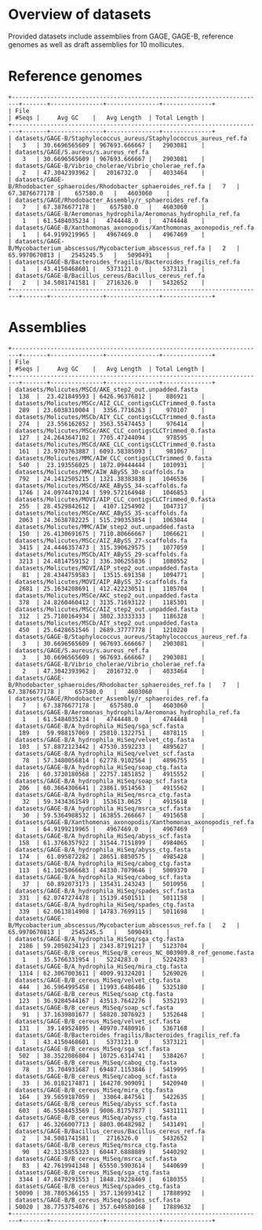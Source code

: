 Overview of datasets
=====================

Provided datasets include assemblies from GAGE, GAGE-B, reference genomes as well as draft assemblies for 10 mollicutes.

# Reference genomes 
    +------------------------------------------------------------------------+-------+---------------+---------------+--------------+
    | File                                                                   | #Seqs |     Avg GC    |   Avg Length  | Total Length |
    +------------------------------------------------------------------------+-------+---------------+---------------+--------------+
    | datasets/GAGE-B/Staphylococcus_aureus/Staphylococcus_aureus_ref.fa     |   3   | 30.6696565609 | 967693.666667 |   2903081    |
    | datasets/GAGE/S.aureus/s.aureus_ref.fa                                 |   3   | 30.6696565609 | 967693.666667 |   2903081    |
    | datasets/GAGE-B/Vibrio_cholerae/Vibrio_cholerae_ref.fa                 |   2   | 47.3042393962 |   2016732.0   |   4033464    |
    | datasets/GAGE-B/Rhodobacter_sphaeroides/Rhodobacter_sphaeroides_ref.fa |   7   | 67.3876677178 |    657580.0   |   4603060    |
    | datasets/GAGE/Rhodobacter_Assembly/r_sphaeroides_ref.fa                |   7   | 67.3876677178 |    657580.0   |   4603060    |
    | datasets/GAGE-B/Aeromonas_hydrophila/Aeromonas_hydrophila_ref.fa       |   1   | 61.5484035234 |   4744448.0   |   4744448    |
    | datasets/GAGE-B/Xanthomonas_axonopodis/Xanthomonas_axonopodis_ref.fa   |   1   | 64.9199219965 |   4967469.0   |   4967469    |
    | datasets/GAGE-B/Mycobacterium_abscessus/Mycobacterium_abscessus_ref.fa |   2   | 65.9970670813 |   2545245.5   |   5090491    |
    | datasets/GAGE-B/Bacteroides_fragilis/Bacteroides_fragilis_ref.fa       |   1   | 43.4150468601 |   5373121.0   |   5373121    |
    | datasets/GAGE-B/Bacillus_cereus/Bacillus_cereus_ref.fa                 |   2   | 34.5081741581 |   2716326.0   |   5432652    |
    +------------------------------------------------------------------------+-------+---------------+---------------+--------------+


# Assemblies 

    +------------------------------------------------------------------------+-------+---------------+---------------+--------------+
    | File                                                                   | #Seqs |     Avg GC    |   Avg Length  | Total Length |
    +------------------------------------------------------------------------+-------+---------------+---------------+--------------+
    | datasets/Molicutes/MSCd/AKE_step2_out.unpadded.fasta                   |  138  |  23.421849593 | 6426.96376812 |    886921    |
    | datasets/Molicutes/MSCc/AIZ_CLC_contigsCLCTrimmed_0.fasta              |  289  | 23.6038310004 |  3356.7716263 |    970107    |
    | datasets/Molicutes/MSCb/AIY_CLC_contigsCLCTrimmed_0.fasta              |  274  |  23.556162652 | 3563.55474453 |    976414    |
    | datasets/Molicutes/MSCe/AKC_CLC_contigsCLCTrimmed_0.fasta              |  127  | 24.2643647102 | 7705.47244094 |    978595    |
    | datasets/Molicutes/MSCd/AKE_CLC_contigsCLCTrimmed_0.fasta              |  161  | 23.9703763887 | 6093.58385093 |    981067    |
    | datasets/Molicutes/MMC/AIW_CLC_contigsCLCTrimmed_0.fasta               |  540  |  23.193556025 | 1872.09444444 |   1010931    |
    | datasets/Molicutes/MMC/AIW_ABySS_30-scaffolds.fa                       |  792  | 24.1412505215 | 1321.38383838 |   1046536    |
    | datasets/Molicutes/MSCd/AKE_ABySS_34-scaffolds.fa                      |  1746 | 24.0974470124 | 599.572164948 |   1046853    |
    | datasets/Molicutes/MOVI/AIP_CLC_contigsCLCTrimmed_0.fasta              |  255  | 28.4529842612 |  4107.1254902 |   1047317    |
    | datasets/Molicutes/MSCe/AKC_ABySS_35-scaffolds.fa                      |  2063 | 24.3638782225 | 515.290353854 |   1063044    |
    | datasets/Molicutes/MMC/AIW_step2_out.unpadded.fasta                    |  150  | 26.4130691675 | 7110.80666667 |   1066621    |
    | datasets/Molicutes/MSCc/AIZ_ABySS_27-scaffolds.fa                      |  3415 | 24.4446357473 | 315.390629575 |   1077059    |
    | datasets/Molicutes/MSCb/AIY_ABySS_29-scaffolds.fa                      |  3213 | 24.4814759152 | 336.306255836 |   1080552    |
    | datasets/Molicutes/MOVI/AIP_step2_out.unpadded.fasta                   |   81  | 28.4344759583 |  13515.691358 |   1094771    |
    | datasets/Molicutes/MOVI/AIP_ABySS_32-scaffolds.fa                      |  2681 | 25.1634208691 | 412.422230511 |   1105704    |
    | datasets/Molicutes/MSCe/AKC_step2_out.unpadded.fasta                   |  378  | 24.8260460412 | 3135.71693122 |   1185301    |
    | datasets/Molicutes/MSCc/AIZ_step2_out.unpadded.fasta                   |  312  | 25.7180164934 | 3802.33333333 |   1186328    |
    | datasets/Molicutes/MSCb/AIY_step2_out.unpadded.fasta                   |  450  | 25.6428651546 | 2689.37777778 |   1210220    |
    | datasets/GAGE-B/Staphylococcus_aureus/Staphylococcus_aureus_ref.fa     |   3   | 30.6696565609 | 967693.666667 |   2903081    |
    | datasets/GAGE/S.aureus/s.aureus_ref.fa                                 |   3   | 30.6696565609 | 967693.666667 |   2903081    |
    | datasets/GAGE-B/Vibrio_cholerae/Vibrio_cholerae_ref.fa                 |   2   | 47.3042393962 |   2016732.0   |   4033464    |
    | datasets/GAGE-B/Rhodobacter_sphaeroides/Rhodobacter_sphaeroides_ref.fa |   7   | 67.3876677178 |    657580.0   |   4603060    |
    | datasets/GAGE/Rhodobacter_Assembly/r_sphaeroides_ref.fa                |   7   | 67.3876677178 |    657580.0   |   4603060    |
    | datasets/GAGE-B/Aeromonas_hydrophila/Aeromonas_hydrophila_ref.fa       |   1   | 61.5484035234 |   4744448.0   |   4744448    |
    | datasets/GAGE-B/A_hydrophila_HiSeq/sga_scf.fasta                       |  189  |  59.988157069 | 25810.1322751 |   4878115    |
    | datasets/GAGE-B/A_hydrophila_HiSeq/velvet_ctg.fasta                    |  103  | 57.8872123442 | 47530.3592233 |   4895627    |
    | datasets/GAGE-B/A_hydrophila_HiSeq/velvet_scf.fasta                    |   78  | 57.3480056814 | 62778.9102564 |   4896755    |
    | datasets/GAGE-B/A_hydrophila_HiSeq/soap_ctg.fasta                      |  216  | 60.3730180568 | 22757.1851852 |   4915552    |
    | datasets/GAGE-B/A_hydrophila_HiSeq/soap_scf.fasta                      |  206  | 60.3664306641 | 23861.9514563 |   4915562    |
    | datasets/GAGE-B/A_hydrophila_HiSeq/msrca_ctg.fasta                     |   32  | 59.3434361549 |  153613.0625  |   4915618    |
    | datasets/GAGE-B/A_hydrophila_HiSeq/msrca_scf.fasta                     |   30  | 59.5364988532 | 163855.266667 |   4915658    |
    | datasets/GAGE-B/Xanthomonas_axonopodis/Xanthomonas_axonopodis_ref.fa   |   1   | 64.9199219965 |   4967469.0   |   4967469    |
    | datasets/GAGE-B/A_hydrophila_HiSeq/abyss_scf.fasta                     |  158  | 61.3766357922 | 31544.7151899 |   4984065    |
    | datasets/GAGE-B/A_hydrophila_HiSeq/abyss_ctg.fasta                     |  174  |  61.095872282 | 28651.8850575 |   4985428    |
    | datasets/GAGE-B/A_hydrophila_HiSeq/cabog_ctg.fasta                     |  113  | 61.1025066683 | 44330.7079646 |   5009370    |
    | datasets/GAGE-B/A_hydrophila_HiSeq/cabog_scf.fasta                     |   37  |  60.892073173 | 135431.243243 |   5010956    |
    | datasets/GAGE-B/A_hydrophila_HiSeq/spades_scf.fasta                    |  331  | 62.0747274478 | 15139.4501511 |   5011158    |
    | datasets/GAGE-B/A_hydrophila_HiSeq/spades_ctg.fasta                    |  339  | 62.0613814908 | 14783.7699115 |   5011698    |
    | datasets/GAGE-B/Mycobacterium_abscessus/Mycobacterium_abscessus_ref.fa |   2   | 65.9970670813 |   2545245.5   |   5090491    |
    | datasets/GAGE-B/A_hydrophila_HiSeq/sga_ctg.fasta                       |  2186 | 59.2050234123 | 2343.87191217 |   5123704    |
    | datasets/GAGE-B/B_cereus_MiSeq/B_cereus_NC_003909.8_ref_genome.fasta   |   1   | 35.5766331954 |   5224283.0   |   5224283    |
    | datasets/GAGE-B/A_hydrophila_HiSeq/mira_ctg.fasta                      |  1314 | 62.3067003611 | 4009.91324201 |   5269026    |
    | datasets/GAGE-B/B_cereus_MiSeq/velvet_ctg.fasta                        |  444  | 36.5964995458 | 11993.6486486 |   5325180    |
    | datasets/GAGE-B/B_cereus_MiSeq/soap_ctg.fasta                          |  123  | 36.9284544167 | 43513.7642276 |   5352193    |
    | datasets/GAGE-B/B_cereus_MiSeq/soap_scf.fasta                          |   91  | 37.1639801677 | 58820.3076923 |   5352648    |
    | datasets/GAGE-B/B_cereus_MiSeq/velvet_scf.fasta                        |  131  |  39.149524895 | 40970.7480916 |   5367168    |
    | datasets/GAGE-B/Bacteroides_fragilis/Bacteroides_fragilis_ref.fa       |   1   | 43.4150468601 |   5373121.0   |   5373121    |
    | datasets/GAGE-B/B_cereus_MiSeq/sga_scf.fasta                           |  502  | 38.3522086804 | 10725.6314741 |   5384267    |
    | datasets/GAGE-B/B_cereus_MiSeq/cabog_ctg.fasta                         |   78  |  35.704931687 | 69487.1153846 |   5419995    |
    | datasets/GAGE-B/B_cereus_MiSeq/cabog_scf.fasta                         |   33  | 36.0182174871 | 164270.909091 |   5420940    |
    | datasets/GAGE-B/B_cereus_MiSeq/mira_ctg.fasta                          |  164  | 39.5659187059 |  33064.847561 |   5422635    |
    | datasets/GAGE-B/B_cereus_MiSeq/abyss_scf.fasta                         |  603  | 46.5584453569 | 9006.81757877 |   5431111    |
    | datasets/GAGE-B/B_cereus_MiSeq/abyss_ctg.fasta                         |  617  | 46.3266007713 | 8803.06482982 |   5431491    |
    | datasets/GAGE-B/Bacillus_cereus/Bacillus_cereus_ref.fa                 |   2   | 34.5081741581 |   2716326.0   |   5432652    |
    | datasets/GAGE-B/B_cereus_MiSeq/msrca_ctg.fasta                         |   90  | 42.3135855323 | 60447.6888889 |   5440292    |
    | datasets/GAGE-B/B_cereus_MiSeq/msrca_scf.fasta                         |   83  | 42.7619941348 | 65550.5903614 |   5440699    |
    | datasets/GAGE-B/B_cereus_MiSeq/sga_ctg.fasta                           |  3344 | 47.8479291553 | 1848.19228469 |   6180355    |
    | datasets/GAGE-B/B_cereus_MiSeq/spades_ctg.fasta                        | 50090 | 38.7805366155 | 357.136993412 |   17888992   |
    | datasets/GAGE-B/B_cereus_MiSeq/spades_scf.fasta                        | 50020 | 38.7753754076 | 357.649580168 |   17889632   |
    +------------------------------------------------------------------------+-------+---------------+---------------+--------------+
